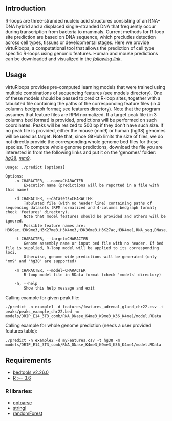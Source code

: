 
## Introduction

R-loops are three-stranded nucleic acid structures consisting of an RNA–DNA hybrid and a displaced single-stranded DNA that frequently occur during transcription from bacteria to mammals. Current methods for R-loop site prediction are based on DNA sequence, which precludes detection across cell types, tissues or developmental stages. Here we provide virtuRloops, a computational tool that allows the prediction of cell type specific R-loops using genomic features. Human and mouse predictions can be downloaded and visualized in the [*following link*](http://193.147.188.155/pmargar/drip_pred/). 

## Usage

virtuRloops provides pre-computed learning models that were trained using multiple combinations of sequencing features (see models directory). One of these models should be passed to predict R-loop sites, together with a tabulated file containing the paths of the corresponding feature files (in 4 columns bedgraph format; see features directory). Note that the program assumes that feature files are RPM normalized. If a target peak file (in 3 columns bed format) is provided, predictions will be performed on such coordinates. Peaks will be resized to 500 bp if they don't have such size. If no peak file is provided, either the mouse (mm9) or human (hg38) genomes will be used as target. Note that, since GitHub limits the size of files, we do not directly provide the corresponding whole genome bed files for these species. To compute whole genome predictions, download the file you are interested in from the following links and put it on the 'genomes' folder: [*hg38*](http://193.147.188.155/pmargar/drip_pred/hg38_1_to_22_XYM_sliding_500bp_MAPPABLE.bed), [*mm9*](http://193.147.188.155/pmargar/drip_pred/mm9_20_longest_sliding_500bp_MAPPABLE.bed).

```
Usage: ./predict [options]

Options:
	-n CHARACTER, --name=CHARACTER
		Execution name (predictions will be reported in a file with this name)

	-d CHARACTER, --datasets=CHARACTER
		Tabulated file (with no header line) containing paths of sequencing datasets (RPM normalized and 4-columns bedgraph format; check 'features' directory).
		Note that model features should be provided and others will be ignored.
		Possible feature names are: H3K9ac,H3K9me3,H3K27me3,H3K4me3,H3K36me3,H3K27ac,H3K4me1,RNA_seq,DNase,GRO_seq

	-t CHARACTER, --target=CHARACTER
		Genome assembly name or input bed file with no header. If bed file is supplied, R-loop model will be applied to its corresponding loci.
		Otherwise, genome wide predictions will be generated (only 'mm9' and 'hg38' are supported)

	-m CHARACTER, --model=CHARACTER
		R-loop model file in RData format (check 'models' directory)

	-h, --help
		Show this help message and exit
```
Calling example for given peak file:
```
./predict -n example1 -d features/features_adrenal_gland_chr22.csv -t peaks/peaks_example_chr22.bed -m models/DRIP_E14_3T3_comb/RNA_DNase_K4me3_K9me3_K36_K4me1/model.RData
```
Calling example for whole genome prediction (needs a user provided features table):
```
./predict -n example2 -d myFeatures.csv -t hg38 -m models/DRIP_E14_3T3_comb/RNA_DNase_K4me3_K9me3_K36_K4me1/model.RData
```

## Requirements

- [bedtools v2.26.0](https://bedtools.readthedocs.io/en/latest/)
- [R >= 3.6](https://cran.r-project.org/)

### R libraries:

- [optparse](https://cran.r-project.org/web/packages/optparse/index.html)
- [stringi](https://cran.r-project.org/web/packages/stringi/index.html)
- [randomForest](https://cran.r-project.org/web/packages/randomForest/index.html)
